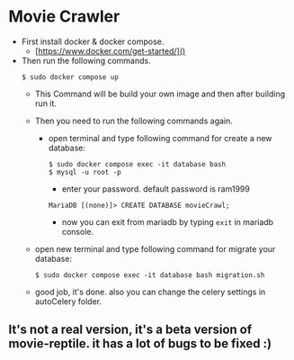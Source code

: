 # Movie Crawler

- First install docker & docker compose.
  * [https://www.docker.com/get-started/]()
- Then run the following commands.
  ```
  $ sudo docker compose up
  ```
  * This Command will be build your own image and then after building run it.
  * Then you need to run the following commands again.
    * open terminal and type following command for create a new database:
        ```
      $ sudo docker compose exec -it database bash
      $ mysql -u root -p  
        ```
      * enter your password. default password is ram1999
      ```
      MariaDB [(none)]> CREATE DATABASE movieCrawl;
       ```
      * now you can exit from mariadb by typing ```exit``` in mariadb console.


  * open new terminal and type following command for migrate your database:
      ```
    $ sudo docker compose exec -it database bash migration.sh
      ```
  * good job, it's done. also you can change the celery settings in autoCelery folder.


## It's not a real version, it's a beta version of movie-reptile. it has a lot of bugs to be fixed :)